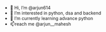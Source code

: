 - 👋 Hi, I’m @arjun614
- 👀 I’m interested in python, dsa and backend 
- 🌱 I’m currently learning advance python
- 📫reach me @arjun__mahesh
  

<!---
arjun614/arjun614 is a ✨ special ✨ repository because its `README.md` (this file) appears on your GitHub profile.
You can click the Preview link to take a look at your changes.
--->
